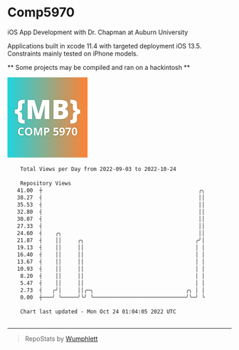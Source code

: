 # Comp5970
iOS App Development with Dr. Chapman at Auburn University

Applications built in xcode 11.4 with targeted deployment iOS 13.5.
Constraints mainly tested on iPhone models.

** Some projects may be compiled and ran on a hackintosh **

![App Icon](https://github.com/MatthewBentz/Comp5970/blob/master/Assignment1a-mlb0119/Assignment1a-mlb0119/Assets.xcassets/AppIcon.appiconset/180.png)

```
    Total Views per Day from 2022-09-03 to 2022-10-24

    Repository Views
   41.00  ┼                                                 ╭╮
   38.27  ┤                                                 ││
   35.53  ┤                                                 ││
   32.80  ┤                                                 ││
   30.07  ┤                                                 ││
   27.33  ┤                                                 ││
   24.60  ┤    ╭╮                                           ││
   21.87  ┤    ││     ╭╮                                   ╭╯│
   19.13  ┤    ││     ││                                   │ │
   16.40  ┤    ││     ││                                   │ │
   13.67  ┤    ││     ││                                   │ │
   10.93  ┤    ││     ││                                   │ │
    8.20  ┤    ││     ││                                   │ │
    5.47  ┤    ││     ││                                   │ │
    2.73  ┤   ╭╯│     ││╭─╮                             ╭╮ │ │
    0.00  ┼───╯ ╰─────╯╰╯ ╰─────────────────────────────╯╰─╯ ╰

    Chart last updated - Mon Oct 24 01:04:05 2022 UTC
    
```

---

> RepoStats by [Wumphlett](https://github.com/Wumphlett)
